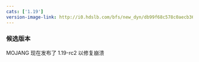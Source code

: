 ```yaml
---
cats: ['1.19']
version-image-link: http://i0.hdslb.com/bfs/new_dyn/db99f68c578c0aecb3683fe34dc4fa67558830935.png
---
```

### 候选版本
MOJANG 现在发布了 1.19-rc2 以修复崩溃